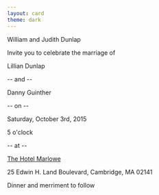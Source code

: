 ```yaml
---
layout: card
theme: dark
---
```

<p class="centered sans-serif margin-bottom-sm">William and Judith Dunlap</p>
<p class="centered sans-serif margin-bottom-sm">Invite you to celebrate the marriage of</p>
<p class="centered script lg">Lillian Dunlap</p>
<p class="centered sans-serif margin-bottom-sm">-- and --</p>
<p class="centered script lg">Danny Guinther</p>
<p class="centered sans-serif margin-bottom-sm">-- on --</p>
<p class="centered script">Saturday, October 3rd, 2015</p>
<p class="centered sans-serif lg margin-bottom-sm">5 o'clock</p>
<p class="centered sans-serif margin-bottom-sm">-- at --</p>
<p class="centered script lg"><a class="unadorned" href="http://www.hotelmarlowe.com/">The Hotel Marlowe</a></p>
<p class="centered sans-serif margin-bottom-sm">25 Edwin H. Land Boulevard, Cambridge, MA 02141</p>
<p class="centered script">Dinner and merriment to follow</p>
